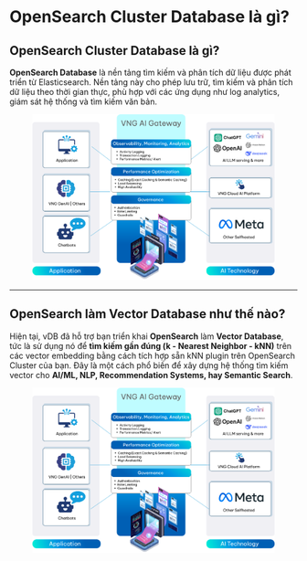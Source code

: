 # OpenSearch Cluster Database là gì?

## **OpenSearch Cluster Database là gì?**

**OpenSearch Database** là nền tảng tìm kiếm và phân tích dữ liệu được phát triển từ Elasticsearch. Nền tảng này cho phép lưu trữ, tìm kiếm và phân tích dữ liệu theo thời gian thực, phù hợp với các ứng dụng như log analytics, giám sát hệ thống và tìm kiếm văn bản.

<figure><img src="../../.gitbook/assets/image (1) (1) (1) (1) (1).png" alt=""><figcaption></figcaption></figure>

***

## OpenSearch làm Vector Database như thế nào?

Hiện tại, vDB đã hỗ trợ bạn triển khai **OpenSearch** làm **Vector Database**, tức là sử dụng nó để **tìm kiếm gần đúng (k - Nearest Neighbor - kNN)** trên các vector embedding bằng cách tích hợp sẵn kNN plugin trên OpenSearch Cluster của bạn. Đây là một cách phổ biến để xây dựng hệ thống tìm kiếm vector cho **AI/ML, NLP, Recommendation Systems, hay Semantic Search**.

<figure><img src="../../.gitbook/assets/image (1) (1) (1) (1) (1) (1).png" alt=""><figcaption></figcaption></figure>
